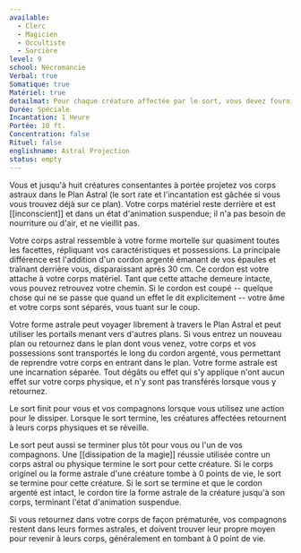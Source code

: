 ```yaml
---
available:
  - Clerc
  - Magicien
  - Occultiste
  - Sorcière
level: 9
school: Nécromancie
Verbal: true
Somatique: true
Matériel: true
detailmat: Pour chaque créature affectée par le sort, vous devez fournir une jacinthe qui vaut au moins 1000 PO et une barre d'argent sculptée d'une valeur d'au moins 100 PO, que le sort consomme.
Durée: Spéciale
Incantation: 1 Heure
Portée: 10 ft.
Concentration: false
Rituel: false
englishname: Astral Projection
status: empty
---
```

Vous et jusqu'à huit créatures consentantes à portée projetez vos corps astraux dans le Plan Astral (le sort rate et l'incantation est gâchée si vous vous trouvez déjà sur ce plan). Votre corps matériel reste derrière et est [[inconscient]] et dans un état d'animation suspendue; il n'a pas besoin de nourriture ou d'air, et ne vieillit pas.

Votre corps astral ressemble à votre forme mortelle sur quasiment toutes les facettes, répliquant vos caractéristiques et possessions. La principale différence est l'addition d'un cordon argenté émanant de vos épaules et traînant derrière vous, disparaissant après 30 cm. Ce cordon est votre attache à votre corps matériel. Tant que cette attache demeure intacte, vous pouvez retrouvez votre chemin. Si le cordon est coupé -- quelque chose qui ne se passe que quand un effet le dit explicitement -- votre âme et votre corps sont séparés, vous tuant sur le coup.

Votre forme astrale peut voyager librement à travers le Plan Astral et peut utiliser les portails menant vers d'autres plans. Si vous entrez un nouveau plan ou retournez dans le plan dont vous venez, votre corps et vos possessions sont transportés le long du cordon argenté, vous permettant de reprendre votre corps en entrant dans le plan. Votre forme astrale est une incarnation séparée. Tout dégâts ou effet qui s'y applique n'ont aucun effet sur votre corps physique, et n'y sont pas transférés lorsque vous y retournez.

Le sort finit pour vous et vos compagnons lorsque vous utilisez une action pour le dissiper. Lorsque le sort termine, les créatures affectées retournent à leurs corps physiques et se réveille.

Le sort peut aussi se terminer plus tôt pour vous ou l'un de vos compagnons. Une [[dissipation de la magie]] réussie utilisée contre un corps astral ou physique termine le sort pour cette créature. Si le corps originel ou la forme astrale d'une créature tombe à 0 points de vie, le sort se termine pour cette créature. Si le sort se termine et que le cordon argenté est intact, le cordon tire la forme astrale de la créature jusqu'à son corps, terminant l'état d'animation suspendue.

Si vous retournez dans votre corps de façon prématurée, vos compagnons restent dans leurs formes astrales, et doivent trouver leur propre moyen pour revenir à leurs corps, généralement en tombant à 0 point de vie.
